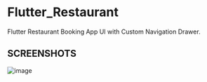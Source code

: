 # Flutter_Restaurant

Flutter Restaurant Booking App UI with Custom Navigation Drawer.



## SCREENSHOTS

![image](https://user-images.githubusercontent.com/44673128/98447947-d6369880-214e-11eb-91f1-d6e67a6f25f4.png)

